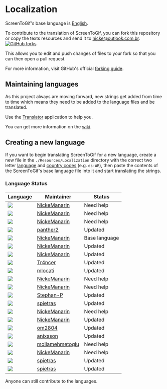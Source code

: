 # Localization
ScreenToGif's base language is [English](https://github.com/NickeManarin/ScreenToGif/blob/master/ScreenToGif/Resources/Localization/StringResources.en.xaml).<br/>

To contribute to the translation of ScreenToGif, you can fork this repository or copy the texts resources and send it to nicke@outlook.com.br.<br/>
[![GitHub forks](https://img.shields.io/github/forks/badges/shields.svg?style=social&label=Fork)](https://github.com/NickeManarin/ScreenToGif)

This allows you to edit and push changes of files to your fork so that you can then open a pull request.<br/>

For more information, visit GitHub's official [forking guide](https://guides.github.com/activities/forking/).

## Maintaining languages
As this project always are moving forward, new strings get added from time to time which means they need to be added to the language files and be translated. 

Use the [Translator](https://github.com/NickeManarin/ScreenToGif/tree/master/Other/Translator) application to help you.

You can get more information on the [wiki](https://github.com/NickeManarin/ScreenToGif/wiki/Localization).

## Creating a new language
If you want to begin translating ScreenToGif for a new language, create a new file in the ``./Resources/Localization`` directory with the correct two letter [language](https://en.wikipedia.org/wiki/List_of_ISO_639-1_codes#Partial_ISO_639_table) and [country codes](https://en.wikipedia.org/wiki/ISO_3166-1_alpha-2#Decoding_table) (e.g. `es-AR`), then paste the contents of the ScreenToGif's base language file into it and start translating the strings.

### Language Status

| Language | Maintainer | Status |
| -------- | ---------- | ----------- | 
| [![](https://img.shields.io/badge/ar-maintained-orange.svg)](https://github.com/NickeManarin/ScreenToGif/blob/master/ScreenToGif/Resources/Localization/StringResources.ar.xaml) | [NickeManarin](https://github.com/NickeManarin)          | Need help | 
| [![](https://img.shields.io/badge/cs-maintained-yellow.svg)](https://github.com/NickeManarin/ScreenToGif/blob/master/ScreenToGif/Resources/Localization/StringResources.cs.xaml) | [NickeManarin](https://github.com/NickeManarin)          | Need help | 
| [![](https://img.shields.io/badge/da-maintained-yellow.svg)](https://github.com/NickeManarin/ScreenToGif/blob/master/ScreenToGif/Resources/Localization/StringResources.da.xaml) | [NickeManarin](https://github.com/NickeManarin)          | Need help | 
| [![](https://img.shields.io/badge/de-maintained-green.svg)](https://github.com/NickeManarin/ScreenToGif/blob/master/ScreenToGif/Resources/Localization/StringResources.de.xaml) | [panther2](https://github.com/panther2)          | Updated | 
| [![](https://img.shields.io/badge/en-maintained-brightgreen.svg)](https://github.com/NickeManarin/ScreenToGif/blob/master/ScreenToGif/Resources/Localization/StringResources.en.xaml) | [NickeManarin](https://github.com/NickeManarin)          | Base language | 
| [![](https://img.shields.io/badge/es--AR-maintained-brightgreen.svg)](https://github.com/NickeManarin/ScreenToGif/blob/master/ScreenToGif/Resources/Localization/StringResources.es-AR.xaml) | [NickeManarin](https://github.com/NickeManarin)          | Updated | 
| [![](https://img.shields.io/badge/es-maintained-green.svg)](https://github.com/NickeManarin/ScreenToGif/blob/master/ScreenToGif/Resources/Localization/StringResources.es.xaml) | [NickeManarin](https://github.com/NickeManarin)          | Updated | 
| [![](https://img.shields.io/badge/fr-maintained-green.svg)](https://github.com/NickeManarin/ScreenToGif/blob/master/ScreenToGif/Resources/Localization/StringResources.fr.xaml) | [Tr4ncer](https://github.com/Tr4ncer)          | Updated | 
| [![](https://img.shields.io/badge/it-maintained-green.svg)](https://github.com/NickeManarin/ScreenToGif/blob/master/ScreenToGif/Resources/Localization/StringResources.it.xaml) | [mlocati](https://github.com/mlocati)          | Updated | 
| [![](https://img.shields.io/badge/ja-maintained-yellow.svg)](https://github.com/NickeManarin/ScreenToGif/blob/master/ScreenToGif/Resources/Localization/StringResources.ja.xaml) | [NickeManarin](https://github.com/NickeManarin)          | Need help | 
| [![](https://img.shields.io/badge/ko-maintained-orange.svg)](https://github.com/NickeManarin/ScreenToGif/blob/master/ScreenToGif/Resources/Localization/StringResources.ko.xaml) | [NickeManarin](https://github.com/NickeManarin)          | Need help | 
| [![](https://img.shields.io/badge/nl-maintained-yellow.svg)](https://github.com/NickeManarin/ScreenToGif/blob/master/ScreenToGif/Resources/Localization/StringResources.nl.xaml) | [Stephan-P](https://github.com/Stephan-P)          | Updated | 
| [![](https://img.shields.io/badge/pl-maintained-yellow.svg)](https://github.com/NickeManarin/ScreenToGif/blob/master/ScreenToGif/Resources/Localization/StringResources.pl.xaml) | [spietras](https://github.com/spietras)          | Updated | 
| [![](https://img.shields.io/badge/pt--PT-maintained-yellow.svg)](https://github.com/NickeManarin/ScreenToGif/blob/master/ScreenToGif/Resources/Localization/StringResources.pt-PT.xaml) | [NickeManarin](https://github.com/NickeManarin)          | Need help | 
| [![](https://img.shields.io/badge/pt-maintained-yellow.svg)](https://github.com/NickeManarin/ScreenToGif/blob/master/ScreenToGif/Resources/Localization/StringResources.pt.xaml) | [NickeManarin](https://github.com/NickeManarin)          | Updated | 
| [![](https://img.shields.io/badge/ru-maintained-yellow.svg)](https://github.com/NickeManarin/ScreenToGif/blob/master/ScreenToGif/Resources/Localization/StringResources.ru.xaml) | [om2804](https://github.com/om2804)          | Updated | 
| [![](https://img.shields.io/badge/sv-maintained-yellow.svg)](https://github.com/NickeManarin/ScreenToGif/blob/master/ScreenToGif/Resources/Localization/StringResources.sv.xaml) | [anixsson](https://github.com/anixsson)          | Updated | 
| [![](https://img.shields.io/badge/tr-maintained-orange.svg)](https://github.com/NickeManarin/ScreenToGif/blob/master/ScreenToGif/Resources/Localization/StringResources.tr.xaml) | [mollamehmetoglu](https://github.com/mollamehmetoglu)          | Need help | 
| [![](https://img.shields.io/badge/uk-maintained-orange.svg)](https://github.com/NickeManarin/ScreenToGif/blob/master/ScreenToGif/Resources/Localization/StringResources.uk.xaml) | [NickeManarin](https://github.com/NickeManarin)          | Need help | 
| [![](https://img.shields.io/badge/zh--Hant-maintained-yellow.svg)](https://github.com/NickeManarin/ScreenToGif/blob/master/ScreenToGif/Resources/Localization/StringResources.zh--Hant.xaml) | [spietras](https://github.com/spietras)          | Updated | 
| [![](https://img.shields.io/badge/zh-maintained-yellow.svg)](https://github.com/NickeManarin/ScreenToGif/blob/master/ScreenToGif/Resources/Localization/StringResources.zh.xaml) | [spietras](https://github.com/spietras)          | Updated | 

Anyone can still contribute to the languages. 
